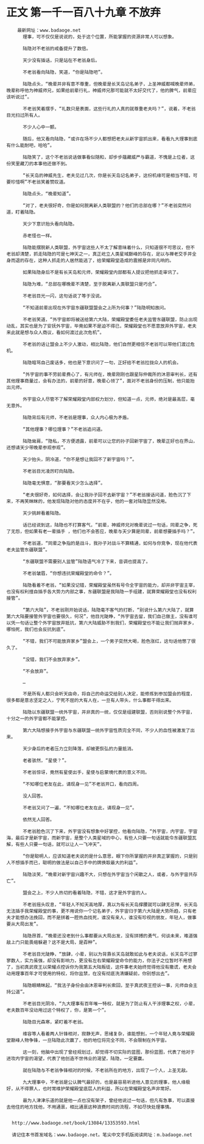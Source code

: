 # 正文 第一千一百八十九章 不放弃
        最新网址：www.badaoge.net
          理事，可不仅仅是说说的，处于这个位置，所能掌握的资源非常人可以想象。
      
          陆隐对不老翁的戒备提升了数倍。
      
          天少没有插话，只是站在不老翁身后。
      
          不老翁看向陆隐，笑道，“你是陆隐吧”。
      
          陆隐点头，“晚辈并非有意不尊重，但晚辈是长天岛记名弟子，上圣神威都喊晚辈师弟，晚辈称呼他为神威师兄，如果给前辈行礼，神威师兄那可能就不太好交代了，他的脾气，前辈应该听说过”。
      
          不老翁笑着摆手，“礼数只是表面，这些行礼的人真的就尊重老夫吗？”，说着，不老翁目光扫过所有人。
      
          不少人心中一颤。
      
          随后，他又看向陆隐，“或许在场不少人都想把老夫从新宇宙抓出来，看看九大理事到底有什么能耐吧，哈哈”。
      
          陆隐笑了，这个不老翁说话做事看似随和，却步步蕴藏威严与霸道，不愧是上位者，这份笑里藏刀的本事他还做不到。
      
          “长天岛的神威先生，老夫见过几次，你是长天岛记名弟子，这份机缘可是相当不错，可要珍惜啊”不老翁笑着赞叹道。
      
          陆隐点头，“晚辈知道”。
      
          “对了，老夫很好奇，你是如何脱离新人类联盟的？他们的总部在哪？”不老翁突然问道，盯着陆隐。
      
          天少下意识抬头看向陆隐。
      
          赤老怪也一样。
      
          陆隐能摆脱新人类联盟，外宇宙这些人不太了解意味着什么，只知道很不可思议，但不老翁却清楚，抓走陆隐的可是七神天之一，真正屹立人类星域巅峰的存在，足以与禅老交手并全身而退的存在，这种人抓走的人居然能逃了，给荣耀殿堂造成的震撼是非同凡响的。
      
          如果陆隐身后不是有长天岛和元师，荣耀殿堂内部都有人提议把他抓走审讯了。
      
          陆隐为难，“总部在哪晚辈不清楚，至于脱离新人类联盟只是巧合”。
      
          不老翁目光一闪，这句话说了等于没说。
      
          “不知道前辈出现在外宇宙东疆联盟盟会之上所为何事？”陆隐明知故问。
      
          不老翁笑道，“外宇宙即将被送给第六大陆，荣耀殿堂委任老夫监管东疆联盟，防止出现动乱，其实也是为了安抚外宇宙，毕竟如果不是迫不得已，荣耀殿堂也不愿意放弃外宇宙，老夫来此就是想与众人商议，看如何渡过此次危机”。
      
          不老翁的话让盟会上不少人激动，相比陆隐，他们自然更相信不老翁可以带他们渡过危机。
      
          陆隐暗骂自己废话多，他也是下意识问了一句，正好给不老翁拉拢众人的机会。
      
          “外宇宙的事不劳前辈费心了，有元师在，晚辈刚刚也跟星际仲裁所的沐恩审判长，还有其他理事商量过，会有办法的，前辈的好意，晚辈心领了”，面对不老翁身份的压制，他只能抬出元师。
      
          外宇宙众人尽管不了解荣耀殿堂内部权力划分，但知道一点，元师，绝对是最高层，毫无意外。
      
          陆隐背后有元师，不老翁是理事，众人内心极为矛盾。
      
          “其他理事？哪位理事？”不老翁追问道。
      
          陆隐耸肩，“隐私，不方便透露，前辈可以让您的孙子回新宇宙了，晚辈正好也在界山，还想请天少带晚辈参观参观”。
      
          天少抬头，阴冷道，“你不是想让我回不了新宇宙吗？”。
      
          不老翁目光凌厉盯向陆隐。
      
          陆隐毫无惧意，“那要看天少怎么选择”。
      
          “老夫很好奇，如何选择，会让我孙子回不去新宇宙？”不老翁接话问道，脸色沉了下来，不再笑眯眯的，他发现陆隐对他的态度并不在乎，他的一套对陆隐显然没用。
      
          天少挑衅看着陆隐。
      
          话已经说到这，陆隐也不打算客气，“前辈，神威师兄对晚辈说过一句话，同辈之争，死了无怨，但如果有老一辈插手 ，他们也不会答应，晚辈与天少算是同辈，前辈想要插手吗？”。
      
          不老翁道，“同辈之争指的是战斗，我孙子对战斗不算精通，如何与你竞争，现在他代表老夫监管东疆联盟”。
      
          “东疆联盟不需要别人监管”陆隐语气冷了下来，音调也提高了。
      
          不老翁皱眉，“你想违抗荣耀殿堂的命令？”。
      
          陆隐看着不老翁，“如果没记错，荣耀殿堂虽然有号令全宇宙的能力，却并非宇宙主宰，也没有权利擅自插手各大势力内部之事，东疆联盟是我陆隐一手组建，就算荣耀殿堂也没有权利接管”。
      
          “第六大陆”，不老翁刚开始说话，陆隐毫不客气的打断，“别说什么第六大陆了，就算第六大陆要接管外宇宙也要很久，何况”，他目光陡睁，“外宇宙去留，我们自己做主，没有谁可以凭一句话让整个外宇宙放弃抵抗，第六大陆威胁不到我们，荣耀殿堂也不能让我们抛弃家乡，哪怕死，我们也会反抗到底”。
      
          “不错，我们不可能放弃家乡”盟会上，一个男子突然大喝，脸色涨红，这句话他憋了很久了。
      
          “没错，我们不会放弃家乡”。
      
          “不会放弃”。
      
          …
      
          不是所有人都只会听天由命，将自己的命运交给别人决定，能修炼到参加盟会的程度，很多都是意志坚定之人，宁死不屈的大有人在，一旦有人带头，什么事都干得出来。
      
          陆隐以东疆联盟一统外宇宙，并非真的一统，仅仅是组建联盟，否则别说整个外宇宙，十分之一的外宇宙都不能掌控。
      
          第六大陆想接手外宇宙与东疆联盟一统外宇宙性质完全不同，不少人的血性被激发了出来。
      
          天少身后的老者压力立刻降落，却被更恢弘的力量抵消。
      
          老者骇然，“星使？”。
      
          不老翁惊讶，竟然有星使出手，星使与启蒙境代表的意义不同。
      
          “不知哪位老友在此，请现身一见”不老翁开口，看向四周。
      
          没人回答。
      
          不老翁又问了一遍，“不知哪位老友在此，请现身一见”。
      
          依然无人回答。
      
          不老翁脸色沉了下来，外宇宙没有想象中好掌控，他看向陆隐，“外宇宙，内宇宙，宇宙海，最后才是新宇宙，而新宇宙，是整个人类星域的中心，有些人只要一句话就能令东疆联盟瓦解，有些人只要一句话，就可以让人一飞冲天”。
      
          “你是聪明人，应该知道老夫说的是什么意思，眼下你所掌握的并非真正掌握的，只是别人不想插手而已，聪明的做法是以自己手中的牌换取最大的利益”。
      
          陆隐淡笑，“晚辈对新宇宙兴趣不大，只想在外宇宙当个闲散之人，或者，与外宇宙共存亡”。
      
          盟会之上，不少人热切的看着陆隐，不错，这才是外宇宙的人。
      
          不老翁摇头叹息，“年轻人不知天高地厚，真以为有长天岛撑腰就可以肆无忌惮，长天岛无法插手我荣耀殿堂的事，更不用说你一个记名弟子，外宇宙归于第六大陆是大势所趋，只有老夫才能想办法挽回，而不是拼着一腔热血找死，谁没有亲人，谁没有珍视的朋友，年轻人，做事要从大局出发”。
      
          陆隐昂首，“晚辈还没老到什么事都要从大局出发，没有拼搏的勇气，何谈未来，难道强敌上门只能畏缩躲避？这不是大局，是孬种”。
      
          不老翁目光陡睁，“放肆，小辈，别以为背靠长天岛就敢如此与老夫说话，长天岛不过寥寥数人，实力虽强，却没有影响力，更没有左右荣耀殿堂命令的能力，你法子之位暂时不用想了，当初真武夜王以荣耀点控诉你为我第五大陆叛徒，这件事老夫始终觉得他没有撒谎，老夫会动用理事百年才可使用的特权，将你监禁，在没有彻底洗清嫌疑前，你别想出去”。
      
          陆隐眼睛眯起，“我法子身份会由沐恩审判长索回，至于真武夜王控诉一事，元师自会主持公道”。
      
          不老翁目光阴冷，“九大理事有百年唯一特权，就是为了防止有人干涉理事之权，小辈，老夫数百年没动用过这个特权了，你，是第一个”。
      
          陆隐目光森寒，紧盯着不老翁。
      
          维容等人看着两人针锋相对，寂静无声，思绪复杂，谁能想到，一个年轻人竟与荣耀殿堂巅峰人物争锋，一旦陆隐此次赢了，他的地位将完全不同，不会限制在外宇宙。
      
          这一刻，他脑中出现了曾经规划过，却觉得不切实际的蓝图，那份蓝图，代表了他对于进攻内宇宙的渴望，代表了他创造不世伟业的渴望，陆隐，一定要赢。
      
          就在陆隐与不老翁争锋相对的时候，不老翁所在的地方，出现了一个人，上圣无敌。
      
          九大理事中，不老翁是公认脾气最好的，也是最容易听进他人意见的理事，他人缘极好，从不得罪人，也时常维护荣耀殿堂底层人的利益，所以在荣耀殿堂名声非常好。
      
          最为人津津乐道的就是他一点也没有架子，曾经他说过一句话，但凡有急事，可以直接去他住的地方找他，不用通禀，相比通禀这种浪费时间的流程，不如尽快处理事情。
      
      
      http://www.badaoge.net/book/13084/13353593.html
      
      请记住本书首发域名：www.badaoge.net。笔尖中文手机版阅读网址：m.badaoge.net